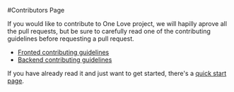#Contributors Page

If you would like to contribute to One Love project, we will hapilly aprove all the pull requests, but be sure to carefully read one of the contributing guidelines before requesting a pull request.
- [Fronted contributing guidelines](https://github.com/one-love/frontend/blob/master/CONTRIBUTING.md)
- [Backend contributing guidelines](https://github.com/one-love/backend/blob/master/CONTRIBUTING.md)

If you have already read it and just want to get started, there's a [quick start page](quick-start.md).

